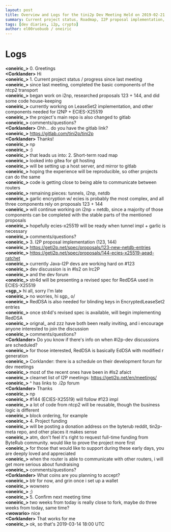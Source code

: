 ```yaml
---
layout: post
title: Overview and Logs for the tini2p Dev Meeting Held on 2019-02-21
summary: Current project status, Roadmap, I2P proposal implementation, Funding, and miscellaneous
tags: [dev diaries, i2p, crypto]
author: el00ruobuob / oneiric
---
```


# Logs

**\<oneiric\_>** 0. Greetings    
**\<Corklander>** Hi  
**\<oneiric\_>** 1. Current project status / progress since last meeting  
**\<oneiric\_>** since last meeting, completed the basic components of the ntcp2 transport  
**\<oneiric\_>** began work on i2np, researched proposals 123 + 144, and did some code house-keeping  
**\<oneiric\_>** currently working on LeaseSet2 implementation, and other components needed for I2NP + ECIES-X25519  
**\<oneiric\_>** the project's main repo is also changed to gitlab  
**\<oneiric\_>** comments/questions?  
**\<Corklander>** Ohh... do you have the gitlab link?  
**\<oneiric\_>** https://gitlab.com/tini2p/tini2p  
**\<Corklander>** Thanks!  
**\<oneiric\_>** np  
**\<oneiric\_>** :)  
**\<oneiric\_>** that leads us into: 2. Short-term road map  
**\<oneiric\_>** looked into gitea for git hosting  
**\<oneiric\_>** will be setting up a host server, and mirror to gitlab  
**\<oneiric\_>** hoping the experience will be reproducible, so other projects can do the same  
**\<oneiric\_>** code is getting close to being able to communicate between routers  
**\<oneiric\_>** remaining pieces: tunnels, i2np, netdb  
**\<oneiric\_>** garlic encryption w/ ecies is probably the most complex, and all three components rely on proposals 123 + 144  
**\<oneiric\_>** will continue working on i2np + netdb, since a majority of those components can be completed with the stable parts of the mentioned proposals  
**\<oneiric\_>** hopefully ecies-x25519 will be ready when tunnel impl + garlic is necessary  
**\<oneiric\_>** comments/questions?  
**\<oneiric\_>** 3. I2P proposal implementation (123, 144)  
**\<oneiric\_>** https://geti2p.net/spec/proposals/123-new-netdb-entries  
**\<oneiric\_>** https://geti2p.net/spec/proposals/144-ecies-x25519-aead-ratchet  
**\<oneiric\_>** currently Java-I2P devs are working hard on #123  
**\<oneiric\_>** dev discussion is in #ls2 on Irc2P  
**\<oneiric\_>** and the dev forum  
**\<oneiric\_>** str4d will be presenting a revised spec for RedDSA used in ECIES-X25519  
**\<sgp\_>** hi all, sorry I'm late  
**\<oneiric\_>** no worries, hi sgp\_ o/  
**\<oneiric\_>** RedDSA is also needed for blinding keys in EncryptedLeaseSet2 entries  
**\<oneiric\_>** once str4d's revised spec is available, will begin implementing RedDSA  
**\<oneiric\_>** orignal\_ and zzz have both been really inviting, and i encourage anyone interested to join the discussion  
**\<oneiric\_>** comments/questions?  
**\<Corklander>** Do you know if there's info on when #i2p-dev discussions are scheduled?  
**\<oneiric\_>** for those interested, RedDSA is basically EdDSA with modified r generation  
**\<oneiric\_>** Corklander: there is a schedule on their development forum for dev meetings  
**\<oneiric\_>** most of the recent ones have been in #ls2 afaict  
**\<oneiric\_>** clearnet list of I2P meetings: https://geti2p.net/en/meetings/  
**\<oneiric\_>** ^ has links to .i2p forum  
**\<Corklander>** Thanks  
**\<oneiric\_>** np  
**\<oneiric\_>** #144 (ECIES-X25519) will follow #123 impl  
**\<oneiric\_>** a lot of code from ntcp2 will be reusable, though the business logic is different  
**\<oneiric\_>** block ordering, for example  
**\<oneiric\_>** 4. Project funding  
**\<oneiric\_>** will be posting a donation address on the byterub reddit, tin2p-meta repo, and other places it makes sense  
**\<oneiric\_>** atm, don't feel it's right to request full-time funding from ByteRub community. would like to prove the project more first  
**\<oneiric\_>** for those that would like to support during these early days, you are deeply loved and appreciated  
**\<oneiric\_>** when the router is able to communicate with other routers, i will get more serious about fundraising  
**\<oneiric\_>** comments/questions?  
**\<Corklander>** What coins are you planning to accept?  
**\<oneiric\_>** btr for now, and grin once i set up a wallet  
**\<oneiric\_>** wownero  
**\<oneiric\_>** ;)  
**\<oneiric\_>** 5. Confirm next meeting time  
**\<oneiric\_>** two weeks from today is really close to fork, maybe do three weeks from today, same time?  
**\<wowario>** nice  
**\<Corklander>** That works for me  
**\<oneiric\_>** ok, so that's 2019-03-14 18:00 UTC  
